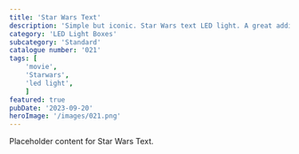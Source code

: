 ```yaml
---
title: 'Star Wars Text'
description: 'Simple but iconic. Star Wars text LED light. A great addition to any Star wars fans collection.'
category: 'LED Light Boxes'
subcategory: 'Standard'
catalogue number: '021'
tags: [
    'movie', 
    'Starwars',
    'led light', 
    ]
featured: true
pubDate: '2023-09-20'
heroImage: '/images/021.png'
---
```


Placeholder content for Star Wars Text.